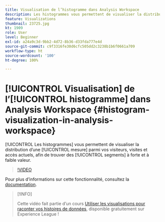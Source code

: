 ```yaml
---
title: Visualisation de l’histogramme dans Analysis Workspace
description: Les histogrammes vous permettent de visualiser la distribution d’une mesure parmi vos visiteurs, visites et accès actuels, afin de trouver des segments à forte et à faible valeur.
feature: Visualizations
thumbnail: 23725.jpg
kt: 1909
role: User
level: Beginner
exl-id: a24a9c3d-9bb2-4d72-8b36-d33fda777e4d
source-git-commit: c9f3316fe30d6cfc505dd2c3238b1b6f0661a709
workflow-type: ht
source-wordcount: '100'
ht-degree: 100%

---
```


# [!UICONTROL Visualisation] de l’[!UICONTROL histogramme] dans Analysis Workspace {#histogram-visualization-in-analysis-workspace}

[!UICONTROL Les histogrammes] vous permettent de visualiser la distribution d’une [!UICONTROL mesure] parmi vos visiteurs, visites et accès actuels, afin de trouver des [!UICONTROL segments] à forte et à faible valeur.

>[!VIDEO](https://video.tv.adobe.com/v/23725/?quality=12)

Pour plus dʼinformations sur cette fonctionnalité, consultez la [documentation](https://experienceleague.adobe.com/docs/analytics/analyze/analysis-workspace/visualizations/histogram.html?lang=fr).

>[!INFO]
>
> Cette vidéo fait partie d’un cours [Utiliser les visualisations pour raconter vos histoires de données](https://experienceleague.adobe.com/?recommended=Analytics-U-1-2021.1.visualizations), disponible gratuitement sur Experience League !
